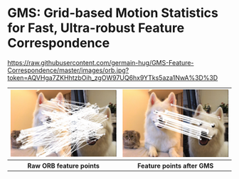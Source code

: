 # GMS: Grid-based Motion Statistics for Fast, Ultra-robust Feature Correspondence  

https://raw.githubusercontent.com/germain-hug/GMS-Feature-Correspondence/master/images/orb.jpg?token=AQVHga7ZKHhtzbOih_zgOW97UQ6hx9YTks5aza1NwA%3D%3D

<table style="width:100%" align="center">
  <tr>
    <th><div align="center"><img width="250" src ="https://raw.githubusercontent.com/germain-hug/GMS-Feature-Correspondence/master/images/orb.jpg" /></div></th>
    <th><div align="center"><img width="250" src ="https://raw.githubusercontent.com/germain-hug/GMS-Feature-Correspondence/master/images/gms.jpg" /></div></th> 
  </tr>
  <tr>
    <th> Raw ORB feature points </th>
    <th> Feature points after GMS </th>
  </tr>
</table>

